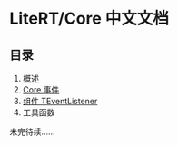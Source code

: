 # LiteRT/Core 中文文档

## 目录

1. [概述](./00-overview.md)
2. [Core 事件](./01-core-events.md)
3. [组件 TEventListener](./02-TEventListener.md)
4. 工具函数

未完待续……
